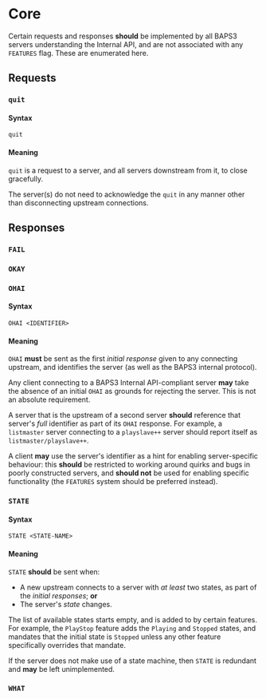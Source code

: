 # Core

Certain requests and responses __should__ be implemented by all BAPS3 servers
understanding the Internal API, and are not associated with any `FEATURES` flag.
These are enumerated here.

## Requests

### `quit`

#### Syntax

`quit`

#### Meaning

`quit` is a request to a server, and all servers downstream from it, to
close gracefully.

The server(s) do not need to acknowledge the `quit` in any manner other than
disconnecting upstream connections.

## Responses

### `FAIL`

### `OKAY`

### `OHAI`

#### Syntax

`OHAI <IDENTIFIER>`

#### Meaning

`OHAI` __must__ be sent as the first _initial response_ given to any connecting
upstream, and identifies the server (as well as the BAPS3 internal protocol).

Any client connecting to a BAPS3 Internal API-compliant server __may__ take the
absence of an initial `OHAI` as grounds for rejecting the server.  This is not
an absolute requirement.

A server that is the upstream of a second server __should__ reference that
server's _full_ identifier as part of its `OHAI` response.  For example, a
`listmaster` server connecting to a `playslave++` server should report itself
as `listmaster/playslave++`.

A client __may__ use the server's identifier as a hint for enabling
server-specific behaviour: this __should__ be restricted to working around
quirks and bugs in poorly constructed servers, and __should not__ be used for
enabling specific functionality (the `FEATURES` system should be preferred
instead).

### `STATE`

#### Syntax

`STATE <STATE-NAME>`

#### Meaning

`STATE` __should__ be sent when:

* A new upstream connects to a server with _at least_ two states, as part of
  the _initial responses_; __or__
* The server's _state_ changes.

The list of available states starts empty, and is added to by certain features.
For example, the `PlayStop` feature adds the `Playing` and `Stopped` states,
and mandates that the initial state is `Stopped` unless any other feature
specifically overrides that mandate.

If the server does not make use of a state machine, then `STATE` is redundant
and __may__ be left unimplemented.

### `WHAT`
